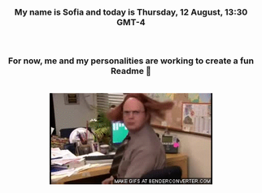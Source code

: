 


<div align="center">
<h3 >My name is Sofia and today is Thursday, 12 August, 13:30 GMT-4</h3><br>
<h3 >For now, me and my personalities are working to create a fun Readme 👋
</h3><br>
<img src='img/dwight.gif' alt='working...'/>
</div>
